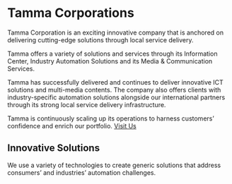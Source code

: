 # Tamma Corporations
Tamma Corporation is an exciting innovative company that is anchored on delivering cutting-edge solutions through local service delivery.

Tamma offers a variety of solutions and services through its Information Center, Industry Automation Solutions and its Media & Communication Services.

Tamma has successfully delivered and continues to deliver innovative ICT solutions and multi-media contents. The company also offers clients with industry-specific automation solutions alongside our international partners through its strong local service delivery infrastructure.

Tamma is continuously scaling up its operations to harness customers’ confidence and enrich our portfolio. [Visit Us](https://www.tammacorp.com/)



## Innovative Solutions
We use a variety of technologies to create generic solutions that address consumers’ and industries’ automation challenges.
